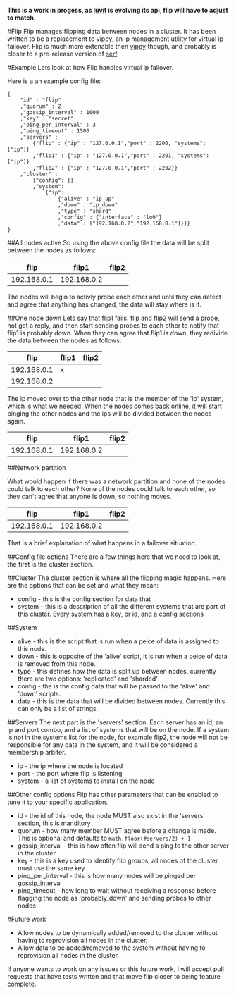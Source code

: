 **This is a work in progess, as [luvit](https://luvit.io) is evolving its api, flip will have to adjust to match.**

#Flip
Flip manages flipping data between nodes in a cluster. It has been written to be a replacement to vippy, an ip management utility for virtual ip failover. Flip is much more extenable then [vippy](https://github.com/postwait/vippy) though, and probably is closer to a pre-release version of [serf](https://github.com/hashicorp/serf).

#Example
Lets look at how Flip handles virtual ip failover.

Here is a an example config file:
```
{
	"id" : "flip"
	,"quorum" : 2
	,"gossip_interval" : 1000
	,"key" : "secret"
	,"ping_per_interval" : 3
	,"ping_timeout" : 1500
	,"servers" : 
		{"flip" : {"ip" : "127.0.0.1","port" : 2200, "systems": ["ip"]}
		,"flip1" : {"ip" : "127.0.0.1","port" : 2201, "systems": ["ip"]}
		,"flip2" : {"ip" : "127.0.0.1","port" : 2202}}
	,"cluster" : 
		{"config": {}
		,"system":
			{"ip":
				{"alive" : "ip_up"
				,"down" : "ip_down"
				,"type" : "shard"
				,"config" : {"interface" : "lo0"}
				,"data" : ["192.168.0.2","192.168.0.1"]}}}
}
```

##All nodes active
So using the above config file the data will be split between the nodes as follows:

**flip** | **flip1** | **flip2**
--- | --- | ---
192.168.0.1 | 192.168.0.2 |

The nodes will begin to activly probe each other and until they can detect and agree that anything has changed, the data will stay where is it.

##One node down
Lets say that flip1 fails. flip and flip2 will send a probe, not get a reply, and then start sending probes to each other to notify that flip1 is probably down. When they can agree that flip1 is down, they redivide the data between the nodes as follows:

**flip** | **flip1** | **flip2**
--- | --- | ---
192.168.0.1 | x |
192.168.0.2 | |

The ip moved over to the other node that is the member of the 'ip' system, which is what we needed. When the nodes comes back online, it will start pinging the other nodes and the ips will be divided between the nodes again.

**flip** | **flip1** | **flip2**
--- | --- | ---
192.168.0.1 | 192.168.0.2 |

##Network partition

What would happen if there was a network partition and none of the nodes could talk to each other? None of the nodes could talk to each other, so they can't agree that anyone is down, so nothing moves.

**flip** | **flip1** | **flip2**
--- | --- | ---
192.168.0.1 | 192.168.0.2 |

That is a brief explanation of what happens in a failover situation.

##Config file options
There are a few things here that we need to look at, the first is the cluster section.

##Cluster
The cluster section is where all the flipping magic happens. Here are the options that can be set and what they mean:

- config - this is the config section for data that 
- system -  this is a description of all the different systems that are part of this cluster. Every system has a key, or id, and a config sections

##System

- alive - this is the script that is run when a peice of data is assigned to this node.
- down - this is opposite of the 'alive' script, it is run when a peice of data is removed from this node.
- type - this defines how the data is split up between nodes, currently there are two options: 'replicated' and 'sharded'
- config - the is the config data that will be passed to the 'alive' and 'down' scripts.
- data - this is the data that will be divided between nodes. Currently this can only be a list of strings.

##Servers
The next part is the 'servers' section. Each server has an id, an ip and port combo, and a list of systems that will be on the node. If a system is not in the systems list for the node, for example flip2, the node will not be responsible for any data in the system, and it will be considered a membership arbiter.

- ip - the ip where the node is located
- port - the port where flip is listening 
- system - a list of systems to install on the node

##Other config options
Flip has other parameters that can be enabled to tune it to your specific application.

- id - the id of this node, the node MUST also exist in the 'servers' section, this is manditory
- quorum - how many member MUST agree before a change is made. This is optional and defaults to `math.floor(#servers/2) + 1`
- gossip_interval - this is how often flip will send a ping to the other server in the cluster
- key - this is a key used to identify flip groups, all nodes of the cluster must use the same key
- ping_per_interval - this is how many nodes will be pinged per gossip_interval
- ping_timeout - how long to wait without receiving a response before flagging the node as 'probably_down' and sending probes to other nodes


#Future work
 - Allow nodes to be dynamically added/removed to the cluster without having to reprovision all nodes in the cluster.
 - Allow data to be added/removed to the system without having to reprovision all nodes in the cluster.

If anyone wants to work on any issues or this future work, I will accept pull requests that have tests written and that move flip closer to being feature complete.